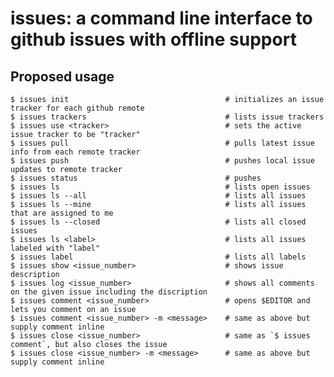 issues: a command line interface to github issues with offline support
======================================================================

Proposed usage
--------------

    $ issues init                                   # initializes an issue tracker for each github remote
    $ issues trackers                               # lists issue trackers
    $ issues use <tracker>                          # sets the active issue tracker to be "tracker"
    $ issues pull                                   # pulls latest issue info from each remote tracker
    $ issues push                                   # pushes local issue updates to remote tracker
    $ issues status                                 # pushes
    $ issues ls                                     # lists open issues
    $ issues ls --all                               # lists all issues
    $ issues ls --mine                              # lists all issues that are assigned to me
    $ issues ls --closed                            # lists all closed issues
    $ issues ls <label>                             # lists all issues labeled with "label"
    $ issues label                                  # lists all labels
    $ issues show <issue_number>                    # shows issue description
    $ issues log <issue_number>                     # shows all comments on the given issue including the discription
    $ issues comment <issue_number>                 # opens $EDITOR and lets you comment on an issue
    $ issues comment <issue_number> -m <message>    # same as above but supply comment inline
    $ issues close <issue_number>                   # same as `$ issues comment`, but also closes the issue
    $ issues close <issue_number> -m <message>      # same as above but supply comment inline
